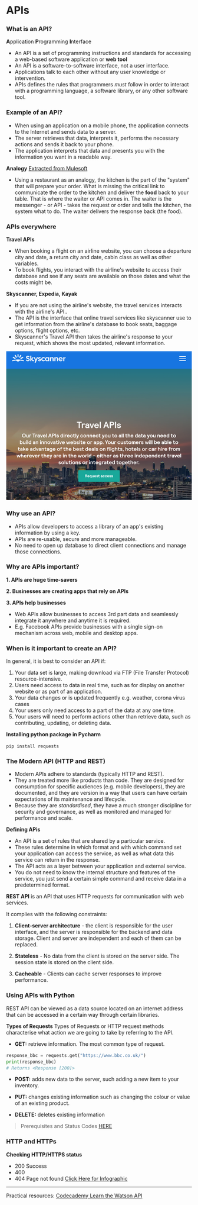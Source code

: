 # APIs

### What is an API?
**A**pplication **P**rogramming **I**nterface 
- An API is a set of programming instructions and standards for accessing a web-based software application or **web tool**
- An API is a software-to-software interface, not a user interface.
- Applications talk to each other without any user knowledge or intervention. 
- APIs defines the rules that programmers *must* follow in order to interact with a programming language, a software library, or any other software tool.

### Example of an API?
- When using an application on a mobile phone, the application connects to the Internet and sends data to a server.
- The server retrieves that data, interprets it, performs the necessary actions and sends it back to your phone. 
- The application interprets that data and presents you with the information you want in a readable way. 

**Analogy**
[Extracted from Mulesoft](https://www.mulesoft.com/resources/api/what-is-an-api)
- Using a restaurant as an analogy, the kitchen is the part of the "system" that will prepare your order. What is missing the critical link to communicate the order to the kitchen and deliver the **food** back to your table. That is where the waiter or API comes in. The waiter is the messenger - or API - takes the request or order and tells the kitchen, the system what to do. The waiter delivers the response back (the food).

### APIs everywhere
**Travel APIs**
- When booking a flight on an airline website, you can choose a departure city and date, a return city and date, cabin class as well as other variables. 
- To book flights, you interact with the airline's website to access their database and see if any seats are available on those dates and what the costs might be.

**Skyscanner, Expedia, Kayak**
- If you are not using the airline's website, the travel services interacts with the airline's API..
- The API is the interface that online travel services like skyscanner use to get information from the airline's database to book seats, baggage options, flight options, etc. 
- Skyscanner's Travel API then takes the airline's response to your request, which shows the most updated, relevant information. 

![Skyscanner_api](images/skyscanner_api.png)

### Why use an API?
- APIs allow developers to access a library of an app's existing information by using a key. 
- APIs are re-usable, secure and more manageable.
- No need to open up database to direct client connections and manage those connections. 

### Why are APIs important?
**1. APIs are huge time-savers**

**2. Businesses are creating apps that rely on APIs**

**3. APIs help businesses**
- Web APIs allow businesses to access 3rd part data and seamlessly integrate it anywhere and anytime it is required. 
- E.g. Facebook APIs provide businesses with a single sign-on mechanism across web, mobile and desktop apps.

### When is it important to create an API?

In general, it is best to consider an API if:
1. Your data set is large, making download via FTP (File Transfer Protocol) resource-intensive. 
2. Users need access to data in real time, such as for display on another website or as part of an application. 
3. Your data changes or is updated frequently e.g. weather, corona virus cases
4. Your users only need access to a part of the data at any one time. 
5. Your users will need to perform actions other than retrieve data, such as contributing, updating, or deleting data.




**Installing python package in Pycharm**

`pip install requests`

### The Modern API (HTTP and REST)

- Modern APIs adhere to standards (typically HTTP and REST).
- They are treated more like products than code. They are designed for consumption for specific audiences (e.g. mobile developers), they are documented, and they are version in a way that users can have certain expectations of its maintenance and lifecycle. 
- Because they are *standardised*, they have a much stronger discipline for security and governance, as well as monitored and managed for performance and scale.

**Defining APis**
- An API is a set of rules that are shared by a particular service.
- These rules determine in which format and with which command set your application can access the service, as well as what data this service can return in the response.
- The API acts as a layer between your application and external service.
- You do not need to know the internal structure and features of the service, you just send a certain simple command and receive data in a predetermined format.

**REST API** is an API that uses HTTP requests for communication with web services. 

It complies with the following constraints:
1. **Client-server architecture** - the client is responsible for the user interface, and the server is responsible for the backend and data storage. Client and server are independent and each of them can be replaced.

2. **Stateless** - No data from the client is stored on the server side. The session state is stored on the client side. 

3. **Cacheable** - Clients can cache server responses to improve performance. 


### Using APIs with Python
REST API can be viewed as a data source located on an internet address that can be accessed in a certain way through certain libraries.

**Types of Requests**
Types of Requests or HTTP request methods characterise what action we are going to take by referring to the API.

- **GET:** retrieve information. The most common type of request. 

```python
response_bbc = requests.get("https://www.bbc.co.uk/")
print(response_bbc)
# Returns <Response [200]>
```
- **POST:** adds new data to the server, such adding a new item to your inventory. 

- **PUT:** changes existing information such as changing the colour or value of an existing product. 

- **DELETE:** deletes existing information

> Prerequisites and Status Codes [HERE](restAPI_python.md)

### HTTP and HTTPs
**Checking HTTP/HTTPS status**
* 200  Success
* 400 
* 404 Page not found 
[Click Here for Infographic](../JSON_API/README.md)

---
Practical resources: [Codecademy Learn the Watson API](https://www.codecademy.com/learn/ibm-watson)


